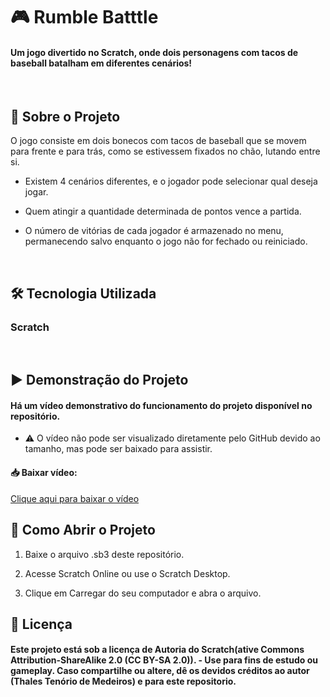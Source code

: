 # 🎮 Rumble Batttle
#### Um jogo divertido no Scratch, onde dois personagens com tacos de baseball batalham em diferentes cenários!
<br>

## 📌 Sobre o Projeto
O jogo consiste em dois bonecos com tacos de baseball que se movem para frente e para trás, como se estivessem fixados no chão, lutando entre si.

- Existem 4 cenários diferentes, e o jogador pode selecionar qual deseja jogar.

- Quem atingir a quantidade determinada de pontos vence a partida.

- O número de vitórias de cada jogador é armazenado no menu, permanecendo salvo enquanto o jogo não for fechado ou reiniciado.
<br>

## 🛠 Tecnologia Utilizada
### Scratch
<br>

## ▶ Demonstração do Projeto
#### Há um vídeo demonstrativo do funcionamento do projeto disponível no repositório.

- ⚠ O vídeo não pode ser visualizado diretamente pelo GitHub devido ao tamanho, mas pode ser baixado para assistir.

#### 📥 Baixar vídeo:

[Clique aqui para baixar o vídeo](aula%20scratch.mp4)

## 🚀 Como Abrir o Projeto
1. Baixe o arquivo .sb3 deste repositório.

2. Acesse Scratch Online ou use o Scratch Desktop.

3. Clique em Carregar do seu computador e abra o arquivo.

## 📜 Licença
#### Este projeto está sob a licença de Autoria do Scratch(ative Commons Attribution-ShareAlike 2.0 (CC BY-SA 2.0)). - Use para fins de estudo ou gameplay. Caso compartilhe ou altere, dê os devidos créditos ao autor (Thales Tenório de Medeiros) e para este repositorio.

